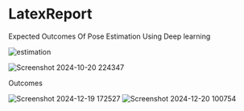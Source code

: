 # LatexReport

Expected Outcomes Of Pose Estimation Using Deep learning





![estimation](https://github.com/user-attachments/assets/53c88492-2b05-47b3-9315-2d0df1de5a47)  

![Screenshot 2024-10-20 224347](https://github.com/user-attachments/assets/9f65fa2f-7644-45d1-bcf7-c7210d00b547)


Outcomes 

![Screenshot 2024-12-19 172527](https://github.com/user-attachments/assets/fc365b7a-061b-4c8c-a634-f1dab826f279)
![Screenshot 2024-12-20 100754](https://github.com/user-attachments/assets/c2a15caf-ccc5-464a-928c-6f6270bacff4)






